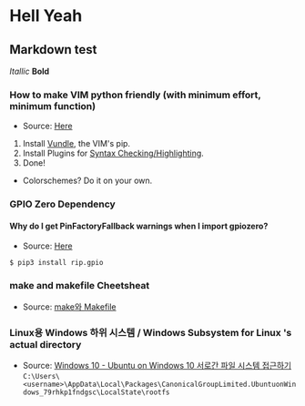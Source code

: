 # Hell Yeah
## Markdown test
*Itallic* **Bold**
### How to make VIM python friendly (with minimum effort, minimum function)
- Source: [Here](https://realpython.com/vim-and-python-a-match-made-in-heaven/)
1. Install [Vundle](https://realpython.com/vim-and-python-a-match-made-in-heaven/#vundle), the VIM's pip.
1. Install Plugins for [Syntax Checking/Highlighting](https://realpython.com/vim-and-python-a-match-made-in-heaven/#syntax-checkinghighlighting).
1. Done!
- Colorschemes? Do it on your own.
### GPIO Zero Dependency
#### Why do I get PinFactoryFallback warnings when I import gpiozero?
- Source: [Here](https://gpiozero.readthedocs.io/en/stable/faq.html#why-do-i-get-pinfactoryfallback-warnings-when-i-import-gpiozero)  

` $ pip3 install rip.gpio `
### make and makefile Cheetsheat
- Source: [make와 Makefile](https://bowbowbow.tistory.com/12)
### Linux용 Windows 하위 시스템 / Windows Subsystem for Linux 's actual directory
- Source: [Windows 10 - Ubuntu on Windows 10 서로간 파일 시스템 접근하기](https://snowdeer.github.io/windows/2018/01/07/windows10-ubuntu-file-directory/)  
`C:\Users\<username>\AppData\Local\Packages\CanonicalGroupLimited.UbuntuonWindows_79rhkp1fndgsc\LocalState\rootfs`

